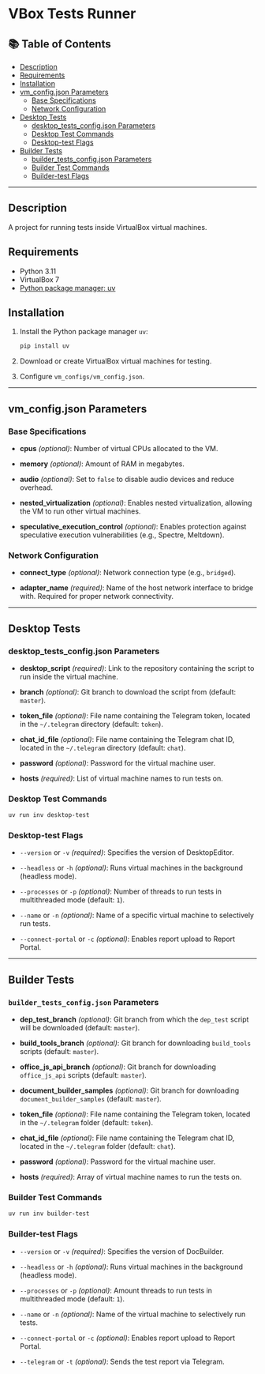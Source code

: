 # VBox Tests Runner

## 📚 Table of Contents

- [Description](#description)
- [Requirements](#requirements)
- [Installation](#installation)
- [vm_config.json Parameters](#vm_configjson-parameters)
  - [Base Specifications](#base-specifications)
  - [Network Configuration](#network-configuration)
- [Desktop Tests](#desktop-tests)
  - [desktop_tests_config.json Parameters](#desktoptests_configjson-parameters)
  - [Desktop Test Commands](#desktop-test-commands)
  - [Desktop-test Flags](#desktop-test-flags)
- [Builder Tests](#builder-tests)
  - [builder_tests_config.json Parameters](#builder_tests_configjson-parameters)
  - [Builder Test Commands](#builder-test-commands)
  - [Builder-test Flags](#builder-test-flags)

---

## Description

A project for running tests inside VirtualBox virtual machines.

## Requirements

- Python 3.11
- VirtualBox 7
- [Python package manager: uv](https://docs.astral.sh/uv/)

## Installation

1. Install the Python package manager `uv`:

    ```bash
    pip install uv
    ```

2. Download or create VirtualBox virtual machines for testing.

3. Configure `vm_configs/vm_config.json`.

---

## vm_config.json Parameters

### Base Specifications

- **cpus** *(optional)*:
Number of virtual CPUs allocated to the VM.

- **memory** *(optional)*:
Amount of RAM in megabytes.

- **audio** *(optional)*:
Set to `false` to disable audio devices and reduce overhead.

- **nested_virtualization** *(optional)*:
Enables nested virtualization, allowing the VM to run other virtual machines.

- **speculative_execution_control** *(optional)*:
Enables protection against speculative execution vulnerabilities (e.g., Spectre, Meltdown).

### Network Configuration

- **connect_type** *(optional)*:
Network connection type (e.g., `bridged`).

- **adapter_name** *(required)*:
Name of the host network interface to bridge with. Required for proper network connectivity.

---

## Desktop Tests

### desktop_tests_config.json Parameters

- **desktop_script** *(required)*:
Link to the repository containing the script to run inside the virtual machine.

- **branch** *(optional)*:
Git branch to download the script from (default: `master`).

- **token_file** *(optional)*:
File name containing the Telegram token, located in the `~/.telegram` directory (default: `token`).

- **chat_id_file** *(optional)*:
File name containing the Telegram chat ID, located in the `~/.telegram` directory (default: `chat`).

- **password** *(optional)*:
Password for the virtual machine user.

- **hosts** *(required)*:
List of virtual machine names to run tests on.

### Desktop Test Commands

```bash
uv run inv desktop-test
```

### Desktop-test Flags

- `--version` or `-v` *(required)*:
Specifies the version of DesktopEditor.

- `--headless` or `-h` *(optional)*:
Runs virtual machines in the background (headless mode).

- `--processes` or `-p` *(optional)*:
Number of threads to run tests in multithreaded mode (default: `1`).

- `--name` or `-n` *(optional)*:
Name of a specific virtual machine to selectively run tests.

- `--connect-portal` or `-c` *(optional)*:
Enables report upload to Report Portal.

---

## Builder Tests

### `builder_tests_config.json` Parameters

- **dep_test_branch** *(optional)*:
Git branch from which the `dep_test` script will be downloaded (default: `master`).

- **build_tools_branch** *(optional)*:
Git branch for downloading `build_tools` scripts (default: `master`).

- **office_js_api_branch** *(optional)*:
Git branch for downloading `office_js_api` scripts (default: `master`).

- **document_builder_samples** *(optional)*:
Git branch for downloading `document_builder_samples` (default: `master`).

- **token_file** *(optional)*:
File name containing the Telegram token, located in the `~/.telegram` folder (default: `token`).

- **chat_id_file** *(optional)*:
File name containing the Telegram chat ID, located in the `~/.telegram` folder (default: `chat`).

- **password** *(optional)*:
Password for the virtual machine user.

- **hosts** *(required)*:
Array of virtual machine names to run the tests on.

### Builder Test Commands

```bash
uv run inv builder-test
```

### Builder-test Flags

- `--version` or `-v` *(required)*:
Specifies the version of DocBuilder.

- `--headless` or `-h` *(optional)*:
Runs virtual machines in the background (headless mode).

- `--processes` or `-p` *(optional)*:
Amount threads to run tests in multithreaded mode (default: `1`).

- `--name` or `-n` *(optional)*:
Name of the virtual machine to selectively run tests.

- `--connect-portal` or `-c` *(optional)*:
Enables report upload to Report Portal.

- `--telegram` or `-t` *(optional)*:
Sends the test report via Telegram.
